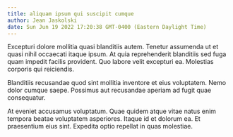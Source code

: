 ```yaml
---
title: aliquam ipsum qui suscipit cumque
author: Jean Jaskolski
date: Sun Jun 19 2022 17:20:38 GMT-0400 (Eastern Daylight Time)
---
```

Excepturi dolore mollitia quasi blanditiis autem. Tenetur assumenda ut et quasi nihil occaecati itaque ipsum. At quia reprehenderit blanditiis sed fuga quam impedit facilis provident. Quo labore velit excepturi ea. Molestias corporis qui reiciendis.

 Blanditiis recusandae quod sint mollitia inventore et eius voluptatem. Nemo dolor cumque saepe. Possimus aut recusandae aperiam ad fugit quae consequatur.

 At eveniet accusamus voluptatum. Quae quidem atque vitae natus enim tempora beatae voluptatem asperiores. Itaque id et dolorum ea. Et praesentium eius sint. Expedita optio repellat in quas molestiae.